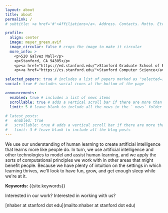 ```yaml
---
layout: about
title: about
permalink: /
# subtitle: <a href='#'>Affiliations</a>. Address. Contacts. Motto. Etc.

profile:
  align: center
  image: meyer_green.avif
  image_circular: false # crops the image to make it circular
  more_info: >
    <p>520 Galvez Mall</p>
    <p>Stanford, CA 94305</p>
    <p><a href="https://ed.stanford.edu/">Stanford Graduate School of Education</a></p>
    <p><a href="https://cs.stanford.edu/">Stanford Computer Science</a></p>

selected_papers: true # includes a list of papers marked as "selected={true}"
social: true # includes social icons at the bottom of the page

announcements:
  enabled: true # includes a list of news items
  scrollable: true # adds a vertical scroll bar if there are more than 3 news items
  limit: 5 # leave blank to include all the news in the `_news` folder

# latest_posts:
#   enabled: true
#   scrollable: true # adds a vertical scroll bar if there are more than 3 new posts items
#   limit: 3 # leave blank to include all the blog posts
---
```


We use our understanding of human learning to create artificial intelligence that learns more like people do. In turn, we use artificial intelligence and other technologies to model and assist human learning, and we apply the sorts of computational principles we work with in other areas that might benefit people. Because we have plenty of intuition on the settings in which learning thrives, we'll look to have fun, grow, and get enough sleep while we're at it.

**Keywords:** {{site.keywords}}

Interested in our work? Interested in working with us?

[nhaber at stanford dot edu](mailto:nhaber at stanford dot edu)
